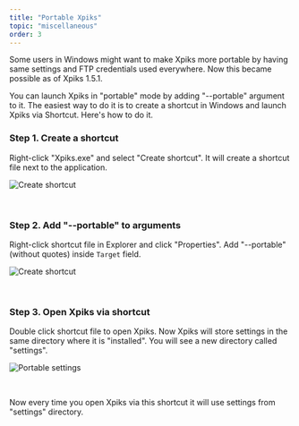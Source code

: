 ```yaml
---
title: "Portable Xpiks"
topic: "miscellaneous"
order: 3
---
```


Some users in Windows might want to make Xpiks more portable by having same settings and FTP credentials used everywhere. Now this became possible as of Xpiks 1.5.1.

You can launch Xpiks in "portable" mode by adding "--portable" argument to it. The easiest way to do it is to create a shortcut in Windows and launch Xpiks via Shortcut. Here's how to do it.

### Step 1. Create a shortcut

Right-click "Xpiks.exe" and select "Create shortcut". It will create a shortcut file next to the application.

<p>
  <img alt="Create shortcut" src="{{site.url}}/images/tutorials/miscellaneous/create-shortcut.png" class="small-12 large-12" />
</p>

<br />

### Step 2. Add "--portable" to arguments

Right-click shortcut file in Explorer and click "Properties". Add "--portable" (without quotes) inside `Target` field.

<p>
  <img alt="Create shortcut" src="{{site.url}}/images/tutorials/miscellaneous/portable-option.png" class="small-12 large-12" />
</p>

<br />

### Step 3. Open Xpiks via shortcut

Double click shortcut file to open Xpiks. Now Xpiks will store settings in the same directory where it is "installed". You will see a new directory called "settings".

<p>
  <img alt="Portable settings" src="{{site.url}}/images/tutorials/miscellaneous/settings-dir.png" class="small-12 large-12" />
</p>

<br />

Now every time you open Xpiks via this shortcut it will use settings from "settings" directory.